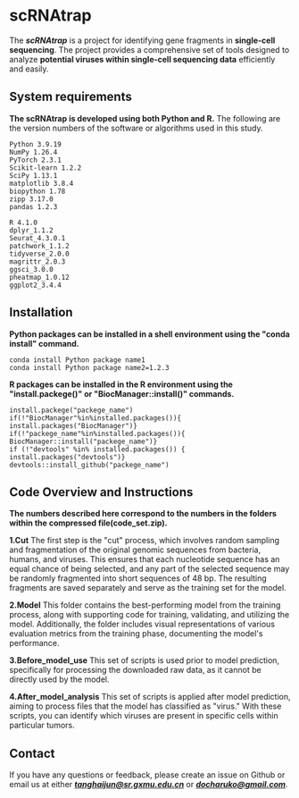 # scRNAtrap
The ***scRNAtrap*** is a project for identifying gene fragments in **single-cell sequencing**. The project provides a comprehensive set of tools designed to analyze **potential viruses within single-cell sequencing data** efficiently and easily.

## System requirements
**The scRNAtrap is developed using both Python and R.**
The following are the version numbers of the software or algorithms used in this study.

	Python 3.9.19
	NumPy 1.26.4
	PyTorch 2.3.1
	Scikit-learn 1.2.2
	SciPy 1.13.1
	matplotlib 3.8.4
	biopython 1.78
	zipp 3.17.0
	pandas 1.2.3

	R 4.1.0
	dplyr_1.1.2 
	Seurat_4.3.0.1
	patchwork_1.1.2
	tidyverse_2.0.0
	magrittr_2.0.3
	ggsci_3.0.0
	pheatmap_1.0.12
	ggplot2_3.4.4

## Installation
**Python packages can be installed in a shell environment using the "conda install" command.**

	conda install Python package name1
	conda install Python package name2=1.2.3

**R packages can be installed in the R environment using the "install.packege()" or "BiocManager::install()" commands.**

	install.packege("packege_name")
	if(!"BiocManager"%in%installed.packages()){ 
	install.packages("BiocManager")}
 	if(!"packege_name"%in%installed.packages()){ 
	BiocManager::install("packege_name")}
	if (!"devtools" %in% installed.packages()) {
  	install.packages("devtools")}
   	devtools::install_github("packege_name")
    
## Code Overview and Instructions
**The numbers described here correspond to the numbers in the folders within the compressed file(code_set.zip).**

**1.Cut**
The first step is the "cut" process, which involves random sampling and fragmentation of the original genomic sequences from bacteria, humans, and viruses. This ensures that each nucleotide sequence has an equal chance of being selected, and any part of the selected sequence may be randomly fragmented into short sequences of 48 bp. The resulting fragments are saved separately and serve as the training set for the model.

**2.Model**
This folder contains the best-performing model from the training process, along with supporting code for training, validating, and utilizing the model. Additionally, the folder includes visual representations of various evaluation metrics from the training phase, documenting the model's performance.

**3.Before_model_use**
This set of scripts is used prior to model prediction, specifically for processing the downloaded raw data, as it cannot be directly used by the model.

**4.After_model_analysis**
This set of scripts is applied after model prediction, aiming to process files that the model has classified as "virus." With these scripts, you can identify which viruses are present in specific cells within particular tumors.

## Contact
If you have any questions or feedback, please create an issue on Github or email us at either ***tanghaijun@sr.gxmu.edu.cn*** or ***docharuko@gmail.com***.
